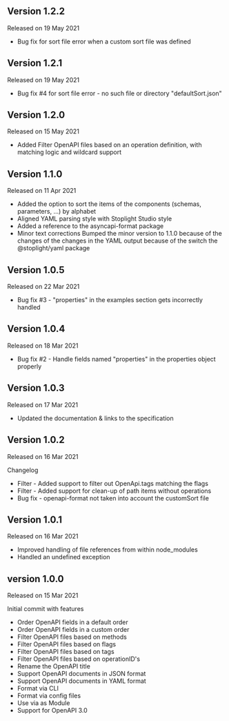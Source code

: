 ## Version 1.2.2

Released on 19 May 2021

- Bug fix for sort file error when a custom sort file was defined

## Version 1.2.1

Released on 19 May 2021

- Bug fix #4 for sort file error - no such file or directory "defaultSort.json"

## Version 1.2.0

Released on 15 May 2021

- Added Filter OpenAPI files based on an operation definition, with matching logic and wildcard support

## Version 1.1.0

Released on 11 Apr 2021

- Added the option to sort the items of the components (schemas, parameters, ...) by alphabet
- Aligned YAML parsing style with Stoplight Studio style
- Added a reference to the asyncapi-format package
- Minor text corrections Bumped the minor version to 1.1.0 because of the changes of the changes in the YAML output
  because of the switch the @stoplight/yaml package

## Version 1.0.5

Released on 22 Mar 2021

- Bug fix #3 - "properties" in the examples section gets incorrectly handled

## Version 1.0.4

Released on 18 Mar 2021

- Bug fix #2 - Handle fields named "properties" in the properties object properly

## Version 1.0.3

Released on 17 Mar 2021

- Updated the documentation & links to the specification

## Version 1.0.2

Released on 16 Mar 2021

Changelog

- Filter - Added support to filter out OpenApi.tags matching the flags
- Filter - Added support for clean-up of path items without operations
- Bug fix - openapi-format not taken into account the customSort file

## Version 1.0.1

Released on 16 Mar 2021

- Improved handling of file references from within node_modules
- Handled an undefined exception

## version 1.0.0

Released on 15 Mar 2021

Initial commit with features

- Order OpenAPI fields in a default order
- Order OpenAPI fields in a custom order
- Filter OpenAPI files based on methods
- Filter OpenAPI files based on flags
- Filter OpenAPI files based on tags
- Filter OpenAPI files based on operationID's
- Rename the OpenAPI title
- Support OpenAPI documents in JSON format
- Support OpenAPI documents in YAML format
- Format via CLI
- Format via config files
- Use via as Module
- Support for OpenAPI 3.0
